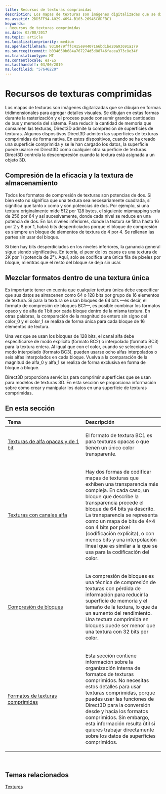 ```yaml
---
title: Recursos de texturas comprimidas
description: Los mapas de texturas son imágenes digitalizadas que se dibujan en formas tridimensionales para agregar detalles visuales.
ms.assetid: 2DD5FF94-A029-4694-B103-26946C8DFBC1
keywords:
- Recursos de texturas comprimidas
ms.date: 02/08/2017
ms.topic: article
ms.localizationpriority: medium
ms.openlocfilehash: 9318479fffc415e94407166bd1be20a93691a179
ms.sourcegitcommit: b034650b684a767274d5d88746faeea373c8e34f
ms.translationtype: MT
ms.contentlocale: es-ES
ms.lasthandoff: 03/06/2019
ms.locfileid: "57646220"
---
```

# <a name="compressed-texture-resources"></a>Recursos de texturas comprimidas


Los mapas de texturas son imágenes digitalizadas que se dibujan en formas tridimensionales para agregar detalles visuales. Se dibujan en estas formas durante la rasterización y el proceso puede consumir grandes cantidades de bus y memoria del sistema. Para reducir la cantidad de memoria que consumen las texturas, Direct3D admite la compresión de superficies de texturas. Algunos dispositivos Direct3D admiten las superficies de texturas comprimidas de forma nativa. En estos dispositivos, cuando se ha creado una superficie comprimida y se le han cargado los datos, la superficie puede usarse en Direct3D como cualquier otra superficie de texturas. Direct3D controla la descompresión cuando la textura está asignada a un objeto 3D.

## <a name="span-idstorage-efficiency-and-texture-compressionspanspan-idstorage-efficiency-and-texture-compressionspanspan-idstorage-efficiency-and-texture-compressionspanstorage-efficiency-and-texture-compression"></a><span id="Storage-Efficiency-and-Texture-Compression"></span><span id="storage-efficiency-and-texture-compression"></span><span id="STORAGE-EFFICIENCY-AND-TEXTURE-COMPRESSION"></span>Compresión de la eficacia y la textura de almacenamiento


Todos los formatos de compresión de texturas son potencias de dos. Si bien esto no significa que una textura sea necesariamente cuadrada, sí significa que tanto x como y son potencias de dos. Por ejemplo, si una textura originalmente mide 512 por 128 bytes, el siguiente mipmapping sería de 256 por 64 y así sucesivamente, donde cada nivel se reduce en una potencia de dos. En los niveles inferiores, donde la textura se filtra hasta 16 por 2 y 8 por 1, habrá bits desperdiciados porque el bloque de compresión es siempre un bloque de elementos de textura de 4 por 4. Se rellenan las partes sin usar del bloque.

Si bien hay bits desperdiciados en los niveles inferiores, la ganancia general sigue siendo significativa. En teoría, el peor de los casos es una textura de 2K por 1 (potencia de 2⁰). Aquí, solo se codifica una única fila de píxeles por bloque, mientras que el resto del bloque se deja sin usar.

## <a name="span-idmixing-formats-within-a-single-texturespanspan-idmixing-formats-within-a-single-texturespanspan-idmixing-formats-within-a-single-texturespanmixing-formats-within-a-single-texture"></a><span id="Mixing-Formats-Within-a-Single-Texture"></span><span id="mixing-formats-within-a-single-texture"></span><span id="MIXING-FORMATS-WITHIN-A-SINGLE-TEXTURE"></span>Mezclar formatos dentro de una textura única


Es importante tener en cuenta que cualquier textura única debe especificar que sus datos se almacenen como 64 o 128 bits por grupo de 16 elementos de textura. Si para la textura se usan bloques de 64 bits —es decir, el formato de compresión de bloques BC1—, es posible combinar los formatos opaco y de alfa de 1 bit por cada bloque dentro de la misma textura. En otras palabras, la comparación de la magnitud de entero sin signo del color\_0 y el color\_1 se realiza de forma única para cada bloque de 16 elementos de textura.

Una vez que se usan los bloques de 128 bits, el canal alfa debe especificarse de modo explícito (formato BC2) o interpolado (formato BC3) para la textura entera. Al igual que con el color, cuando se selecciona el modo interpolado (formato BC3), pueden usarse ocho alfas interpolados o seis alfas interpolados en cada bloque. Vuelva a la comparación de la magnitud de alfa\_0 y alfa\_1 se realiza de forma exclusiva en forma de bloque a bloque.

Direct3D proporciona servicios para comprimir superficies que se usan para modelos de texturas 3D. En esta sección se proporciona información sobre cómo crear y manipular los datos en una superficie de texturas comprimidas.

## <a name="span-idin-this-sectionspanin-this-section"></a><span id="in-this-section"></span>En esta sección


<table>
<colgroup>
<col width="50%" />
<col width="50%" />
</colgroup>
<thead>
<tr class="header">
<th align="left">Tema</th>
<th align="left">Descripción</th>
</tr>
</thead>
<tbody>
<tr class="odd">
<td align="left"><p><a href="opaque-and-1-bit-alpha-textures.md">Texturas de alfa opacas y de 1 bit</a></p></td>
<td align="left"><p>El formato de textura BC1 es para texturas opacas o que tienen un único color transparente.</p></td>
</tr>
<tr class="even">
<td align="left"><p><a href="textures-with-alpha-channels.md">Texturas con canales alfa</a></p></td>
<td align="left"><p>Hay dos formas de codificar mapas de texturas que exhiben una transparencia más compleja. En cada caso, un bloque que describe la transparencia precede el bloque de 64 bits ya descrito. La transparencia se representa como un mapa de bits de 4×4 con 4 bits por píxel (codificación explícita), o con menos bits y una interpolación lineal que es similar a la que se usa para la codificación del color.</p></td>
</tr>
<tr class="odd">
<td align="left"><p><a href="block-compression.md">Compresión de bloques</a></p></td>
<td align="left"><p>La compresión de bloques es una técnica de compresión de texturas con pérdida de información para reducir la superficie de memoria y el tamaño de la textura, lo que da un aumento del rendimiento. Una textura comprimida en bloques puede ser menor que una textura con 32 bits por color.</p></td>
</tr>
<tr class="even">
<td align="left"><p><a href="compressed-texture-formats.md">Formatos de texturas comprimidas</a></p></td>
<td align="left"><p>Esta sección contiene información sobre la organización interna de formatos de texturas comprimidos. No necesitas estos detalles para usar texturas comprimidas, porque puedes usar las funciones de Direct3D para la conversión desde y hacia los formatos comprimidos. Sin embargo, esta información resulta útil si quieres trabajar directamente sobre los datos de superficies comprimidos.</p></td>
</tr>
</tbody>
</table>

 

## <a name="span-idrelated-topicsspanrelated-topics"></a><span id="related-topics"></span>Temas relacionados


[Textures](textures.md)

 

 




